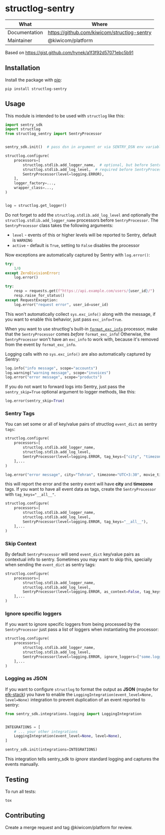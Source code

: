 # structlog-sentry

| What          | Where                                         |
| ------------- | --------------------------------------------- |
| Documentation | <https://github.com/kiwicom/structlog-sentry> |
| Maintainer    | @kiwicom/platform                             |

Based on <https://gist.github.com/hynek/a1f3f92d57071ebc5b91>

## Installation

Install the package with [pip](https://pip.pypa.io/):

```
pip install structlog-sentry
```

## Usage

This module is intended to be used with `structlog` like this:

```python
import sentry_sdk
import structlog
from structlog_sentry import SentryProcessor


sentry_sdk.init()  # pass dsn in argument or via SENTRY_DSN env variable

structlog.configure(
    processors=[
        structlog.stdlib.add_logger_name,  # optional, but before SentryProcessor()
        structlog.stdlib.add_log_level,  # required before SentryProcessor()
        SentryProcessor(level=logging.ERROR),
    ],
    logger_factory=...,
    wrapper_class=...,
)


log = structlog.get_logger()
```

Do not forget to add the `structlog.stdlib.add_log_level` and optionally the
`structlog.stdlib.add_logger_name` processors before `SentryProcessor`. The
`SentryProcessor` class takes the following arguments:

- `level` - events of this or higher levels will be reported to Sentry,
  default is `WARNING`
- `active` - default is `True`, setting to `False` disables the processor

Now exceptions are automatically captured by Sentry with `log.error()`:

```python
try:
    1/0
except ZeroDivisionError:
    log.error()

try:
    resp = requests.get(f"https://api.example.com/users/{user_id}/")
    resp.raise_for_status()
except RequestException:
    log.error("request error", user_id=user_id)
```

This won't automatically collect `sys.exc_info()` along with the message, if you want
to enable this behavior, just pass `exc_info=True`.

When you want to use structlog's built-in
[`format_exc_info`](http://www.structlog.org/en/stable/api.html#structlog.processors.format_exc_info)
processor, make that the `SentryProcessor` comes *before* `format_exc_info`!
Otherwise, the `SentryProcessor` won't have an `exc_info` to work with, because
it's removed from the event by `format_exc_info`.

Logging calls with no `sys.exc_info()` are also automatically captured by Sentry:

```python
log.info("info message", scope="accounts")
log.warning("warning message", scope="invoices")
log.error("error message", scope="products")
```

If you do not want to forward logs into Sentry, just pass the `sentry_skip=True`
optional argument to logger methods, like this:

```python
log.error(sentry_skip=True)
```

### Sentry Tags

You can set some or all of key/value pairs of structlog `event_dict` as sentry `tags`:

```python
structlog.configure(
    processors=[
        structlog.stdlib.add_logger_name,
        structlog.stdlib.add_log_level,
        SentryProcessor(level=logging.ERROR, tag_keys=["city", "timezone"]),
    ],...
)

log.error("error message", city="Tehran", timezone="UTC+3:30", movie_title="Some title")
```

this will report the error and the sentry event will have **city** and **timezone** tags.
If you want to have all event data as tags, create the `SentryProcessor` with `tag_keys="__all__"`.

```python
structlog.configure(
    processors=[
        structlog.stdlib.add_logger_name,
        structlog.stdlib.add_log_level,
        SentryProcessor(level=logging.ERROR, tag_keys="__all__"),
    ],...
)
```

### Skip Context

By default `SentryProcessor` will send `event_dict` key/value pairs as contextual info to sentry.
Sometimes you may want to skip this, specially when sending the `event_dict` as sentry tags:

```python
structlog.configure(
    processors=[
        structlog.stdlib.add_logger_name,
        structlog.stdlib.add_log_level,
        SentryProcessor(level=logging.ERROR, as_context=False, tag_keys="__all__"),
    ],...
)
```

### Ignore specific loggers

If you want to ignore specific loggers from being processed by the `SentryProcessor` just pass
a list of loggers when instantiating the processor:

```python
structlog.configure(
    processors=[
        structlog.stdlib.add_logger_name,
        structlog.stdlib.add_log_level,
        SentryProcessor(level=logging.ERROR, ignore_loggers=["some.logger"]),
    ],...
)
```

### Logging as JSON

If you want to configure `structlog` to format the output as **JSON** (maybe for
[elk-stack](https://www.elastic.co/elk-stack)) you have to enable the
`LoggingIntegration(event_level=None, level=None)` integration to prevent
duplication of an event reported to sentry:

```python
from sentry_sdk.integrations.logging import LoggingIntegration


INTEGRATIONS = [
    # ... your other integrations
    LoggingIntegration(event_level=None, level=None),
]

sentry_sdk.init(integrations=INTEGRATIONS)
```

This integration tells sentry_sdk to *ignore* standard logging and captures the events manually.

## Testing

To run all tests:

```
tox
```

## Contributing

Create a merge request and tag @kiwicom/platform  for review.

